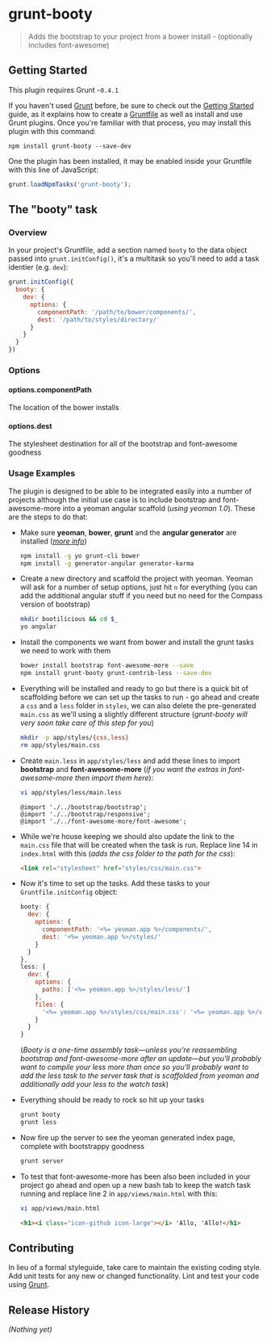 # grunt-booty

> Adds the bootstrap to your project from a bower install - (optionally includes font-awesome)

## Getting Started
This plugin requires Grunt `~0.4.1`

If you haven't used [Grunt](http://gruntjs.com/) before, be sure to check out the [Getting Started](http://gruntjs.com/getting-started) guide, as it explains how to create a [Gruntfile](http://gruntjs.com/sample-gruntfile) as well as install and use Grunt plugins. Once you're familiar with that process, you may install this plugin with this command:

```shell
npm install grunt-booty --save-dev
```

One the plugin has been installed, it may be enabled inside your Gruntfile with this line of JavaScript:

```js
grunt.loadNpmTasks('grunt-booty');
```

## The "booty" task

### Overview
In your project's Gruntfile, add a section named `booty` to the data object passed into `grunt.initConfig()`, it's a
multitask so you'll need to add a task identier (e.g. `dev`):

```js
grunt.initConfig({
  booty: {
    dev: {
      options: {
        componentPath: '/path/to/bower/components/',
        dest: '/path/to/styles/directory/'
      }
    }
  }
})
```

### Options

#### options.componentPath
The location of the bower installs

#### options.dest
The stylesheet destination for all of the bootstrap and font-awesome goodness

### Usage Examples
The plugin is designed to be able to be integrated easily into a number of projects although the initial use case is
to include bootstrap and font-awesome-more into a yeoman angular scaffold (_using yeoman 1.0_).  These are the
steps to do that:

* Make sure __yeoman__, __bower__, __grunt__ and the __angular generator__ are installed (_[more info](http://yeoman.io/)_)
  ```bash
  npm install -g yo grunt-cli bower
  npm install -g generator-angular generator-karma
  ```
* Create a new directory and scaffold the project with yeoman.  Yeoman will ask for a number of setup options, just
hit `n` for everything (you can add the additional angular stuff if you need but no need for the Compass version of
bootstrap)
  ```bash
  mkdir bootilicious && cd $_
  yo angular
  ```
* Install the components we want from bower and install the grunt tasks we need to work with them
  ```bash
  bower install bootstrap font-awesome-more --save
  npm install grunt-booty grunt-contrib-less --save-dev
  ```

* Everything will be installed and ready to go but there is a quick bit of scaffolding before we can set up the tasks
to run - go ahead and create a `css` and a `less` folder in `styles`, we can also delete the pre-generated `main.css`
as we'll using a slightly different structure (_grunt-booty will very soon take care of this step for you_)
  ```bash
  mkdir -p app/styles/{css,less}
  rm app/styles/main.css
  ```

* Create `main.less` in `app/styles/less` and add these lines to import __bootstrap__ and __font-awesome-more__ (_if
you want the extras in font-awesome-more then import them here_):
  ```bash
  vi app/styles/less/main.less
  ```
  ```less
  @import './../bootstrap/bootstrap';
  @import './../bootstrap/responsive';
  @import './../font-awesome-more/font-awesome';
  ```

* While we're house keeping we should also update the link to the `main.css` file that will be created when the task
is run.  Replace line 14 in `index.html` with this (_adds the css folder to the path for the css_):
  ```html
  <link rel="stylesheet" href="styles/css/main.css">
  ```

* Now it's time to set up the tasks.  Add these tasks to your `Gruntfile.initConfig` object:
  ```js
  booty: {
    dev: {
      options: {
        componentPath: '<%= yeoman.app %>/components/',
        dest: '<%= yeoman.app %>/styles/'
      }
    }
  },
  less: {
    dev: {
      options: {
        paths: ['<%= yeoman.app %>/styles/less/']
      },
      files: {
        '<%= yeoman.app %>/styles/css/main.css': '<%= yeoman.app %>/styles/less/main.less'
      }
    }
  }
  ```
  (_Booty is a one-time assembly task—unless you're reassembling bootstrap and font-awesome-more after an update—but
  you'll probably want to compile your less more than once so you'll probably want to add the less task to the server
  task that is scaffolded from yeoman and additionally add your less to the watch task_)

* Everything should be ready to rock so hit up your tasks
  ```bash
  grunt booty
  grunt less
  ```

* Now fire up the server to see the yeoman generated index page, complete with bootstrappy goodness
  ```bash
  grunt server
  ```

* To test that font-awesome-more has been also been included in your project go ahead and open up a new bash tab to
keep the watch task running and replace line 2 in `app/views/main.html` with this:
  ```bash
  vi app/views/main.html
  ```
  ```html
  <h1><i class="icon-github icon-large"></i> 'Allo, 'Allo!</h1>
  ```

## Contributing
In lieu of a formal styleguide, take care to maintain the existing coding style. Add unit tests for any new or changed functionality. Lint and test your code using [Grunt](http://gruntjs.com/).

## Release History
_(Nothing yet)_
